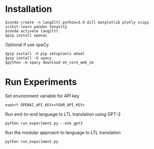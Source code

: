 # Installation
```
$conda create -n lang2ltl python=3.9 dill matplotlib plotly scipy scikit-learn pandas tenacity
$conda activate lang2ltl
$pip install openai
```
Optional if use spaCy
```
$pip install -U pip setuptools wheel
$pip install -U spacy
$python -m spacy download en_core_web_sm
```

# Run Experiments
Set environment variable for API key
```
export OPENAI_API_KEY=<YOUR_API_KEY>
```
Run end-to-end language to LTL translation using GPT-3
```
python run_experiment.py --e2e_gpt3
```
Run the modular approach to language to LTL translation
```
python run_experiment.py
```
